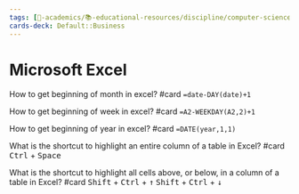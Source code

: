 ```yaml
---
tags: [🔴-academics/📚-educational-resources/discipline/computer-science/technology/microsoft-excel, 🔴-academics/📚-educational-resources/discipline/business/technology/microsoft-excel, study-note] 
cards-deck: Default::Business
---
```


# Microsoft Excel

How to get beginning of month in excel? #card 
`=date-DAY(date)+1`

How to get beginning of week in excel? #card 
`=A2-WEEKDAY(A2,2)+1`

How to get beginning of year in excel? #card 
`=DATE(year,1,1)`

What is the shortcut to highlight an entire column of a table in Excel? #card 
<kbd>Ctrl</kbd> + <kbd>Space</kbd>

What is the shortcut to highlight all cells above, or below, in a column of a table in Excel? #card
<kbd>Shift</kbd> + <kbd>Ctrl</kbd> + <kbd>↑</kbd>
<kbd>Shift</kbd> + <kbd>Ctrl</kbd> + <kbd>↓</kbd>
 
